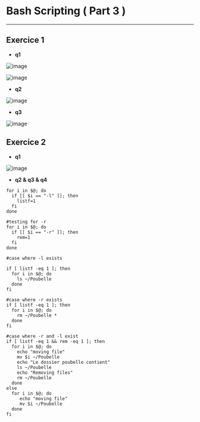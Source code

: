 # Bash Scripting ( Part 3 )
---
## Exercice 1

* **q1**

![image](https://user-images.githubusercontent.com/91763346/206732438-a2c8b60d-b061-4fd8-a3ee-34dbe913b6dd.png)

![image](https://user-images.githubusercontent.com/91763346/206724414-f4737399-fcad-4e25-8631-b2fc25f1715d.png)

* **q2**

![image](https://user-images.githubusercontent.com/91763346/206725402-7a5246e8-3e7f-4769-bb58-773493f4a610.png)

* **q3**

![image](https://user-images.githubusercontent.com/91763346/206728455-049eaa5a-8d36-44b9-93ca-9799d3e42c70.png)

## Exercice 2

* **q1**

![image](https://user-images.githubusercontent.com/91763346/206729052-9d9a2e6f-dc46-49b4-ad52-07db0d95a06f.png)


* **q2 & q3 & q4**

``` 
for i in $@; do
  if [[ $i == "-l" ]]; then
    listf=1
  fi
done

#testing for -r
for i in $@; do
  if [[ $i == "-r" ]]; then
    rem=1
  fi
done

#case where -l exists

if [ listf -eq 1 ]; then
  for i in $@; do
    ls ~/Poubelle
  done
fi

#case where -r exists
if [ listf -eq 1 ]; then
  for i in $@; do
    rm ~/Poubelle *
  done
fi

#case where -r and -l exist
if [ listf -eq 1 && rem -eq 1 ]; then
  for i in $@; do
    echo "moving file"
    mv $i ~/Poubelle
    echo "Le dossier poubelle contient"
    ls ~/Poubelle
    echo "Removing files"
    rm ~/Poubelle
  done
else
  for i in $@; do
     echo "moving file"
     mv $i ~/Poubelle
  done
fi

```
